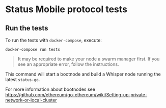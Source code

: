 Status Mobile protocol tests
=====================

## Run the tests

To run the tests with `docker-compose`, execute:
```
docker-compose run tests
```

> It may be required to make your node a swarm manager first. If you see an appropriate error, follow the instructions.

This command will start a bootnode and build a Whisper node running the latest `status-go`.

For more information about bootnodes see https://github.com/ethereum/go-ethereum/wiki/Setting-up-private-network-or-local-cluster
